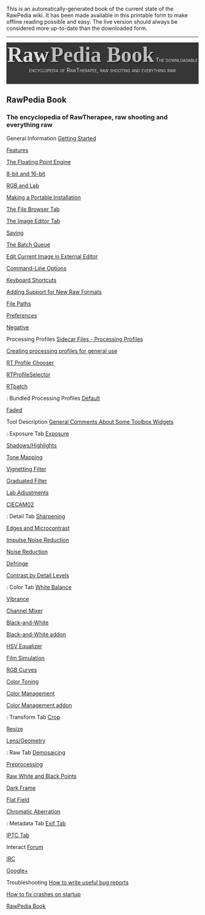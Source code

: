 This is an automatically-generated book of the current state of the
RawPedia wiki. It has been made available in this printable form to make
offline reading possible and easy. The live version should always be
considered more up-to-date than the downloaded form.

<hr>
<div style="text-align: center; padding-bottom: 1em; margin-bottom: 1em; background-color: #363636; color: #DDDDDD;">

<span style="font-family: serif; font-size: 4em; font-weight: bold; text-shadow: 2px 2px 2px #161616;">Raw</span>
<span style="font-family: serif; font-size: 4em; font-weight: bold; text-shadow: 2px 2px 2px #161616; color: #BBBBBB">Pedia
Book</span>
<span style="font-variant: small-caps;">The downloadable encyclopedia of
RawTherapee, raw shooting and everything raw</span>

</div>

## RawPedia Book

### The encyclopedia of RawTherapee, raw shooting and everything raw

General Information
[Getting Started](Getting_Started "wikilink")

[Features](Features "wikilink")

[The Floating Point Engine](The_Floating_Point_Engine "wikilink")

[8-bit and 16-bit](8-bit_and_16-bit "wikilink")

[RGB and Lab](RGB_and_Lab "wikilink")

[Making a Portable
Installation](Making_a_Portable_Installation "wikilink")

[The File Browser Tab](The_File_Browser_Tab "wikilink")

[The Image Editor Tab](The_Image_Editor_Tab "wikilink")

[Saving](Saving "wikilink")

[The Batch Queue](The_Batch_Queue "wikilink")

[Edit Current Image in External
Editor](Edit_Current_Image_in_External_Editor "wikilink")

[Command-Line Options](Command-Line_Options "wikilink")

[Keyboard Shortcuts](Keyboard_Shortcuts "wikilink")

[Adding Support for New Raw
Formats](Adding_Support_for_New_Raw_Formats "wikilink")

[File Paths](File_Paths "wikilink")

[Preferences](Preferences "wikilink")

[Negative](Negative "wikilink")

<!-- -->

Processing Profiles
[Sidecar Files - Processing
Profiles](Sidecar_Files_-_Processing_Profiles "wikilink")

[Creating processing profiles for general
use](Creating_processing_profiles_for_general_use "wikilink")

[RT Profile Chooser](RT_Profile_Chooser "wikilink")

[RTProfileSelector](RTProfileSelector "wikilink")

[RTbatch](RTbatch "wikilink")

<!-- -->

: Bundled Processing Profiles
[Default](Default "wikilink")

[Faded](Faded "wikilink")

<!-- -->

Tool Description
[General Comments About Some Toolbox
Widgets](General_Comments_About_Some_Toolbox_Widgets "wikilink")

: Exposure Tab
[Exposure](Exposure "wikilink")

[Shadows/Highlights](Shadows/Highlights "wikilink")

[Tone Mapping](Tone_Mapping "wikilink")

[Vignetting Filter](Vignetting_Filter "wikilink")

[Graduated Filter](Graduated_Filter "wikilink")

[Lab Adjustments](Lab_Adjustments "wikilink")

[CIECAM02](CIECAM02 "wikilink")

: Detail Tab
[Sharpening](Sharpening "wikilink")

[Edges and Microcontrast](Edges_and_Microcontrast "wikilink")

[Impulse Noise Reduction](Impulse_Noise_Reduction "wikilink")

[Noise Reduction](Noise_Reduction "wikilink")

[Defringe](Defringe "wikilink")

[Contrast by Detail Levels](Contrast_by_Detail_Levels "wikilink")

: Color Tab
[White Balance](White_Balance "wikilink")

[Vibrance](Vibrance "wikilink")

[Channel Mixer](Channel_Mixer "wikilink")

[Black-and-White](Black-and-White "wikilink")

[Black-and-White addon](Black-and-White_addon "wikilink")

[HSV Equalizer](HSV_Equalizer "wikilink")

[Film Simulation](Film_Simulation "wikilink")

[RGB Curves](RGB_Curves "wikilink")

[Color Toning](Color_Toning "wikilink")

[Color Management](Color_Management "wikilink")

[Color Management addon](Color_Management_addon "wikilink")

: Transform Tab
[Crop](Crop "wikilink")

[Resize](Resize "wikilink")

[Lens/Geometry](Lens/Geometry "wikilink")

: Raw Tab
[Demosaicing](Demosaicing "wikilink")

[Preprocessing](Preprocessing "wikilink")

[Raw White and Black Points](Raw_White_and_Black_Points "wikilink")

[Dark Frame](Dark_Frame "wikilink")

[Flat Field](Flat_Field "wikilink")

[Chromatic Aberration](Chromatic_Aberration "wikilink")

: Metadata Tab
[Exif Tab](Exif_Tab "wikilink")

[IPTC Tab](IPTC_Tab "wikilink")

<!-- -->

Interact
[Forum](Forum "wikilink")

[IRC](IRC "wikilink")

[Google+](Google+ "wikilink")

<!-- -->

Troubleshooting
[How to write useful bug
reports](How_to_write_useful_bug_reports "wikilink")

[How to fix crashes on
startup](How_to_fix_crashes_on_startup "wikilink")

[RawPedia Book](Category:Books "wikilink")